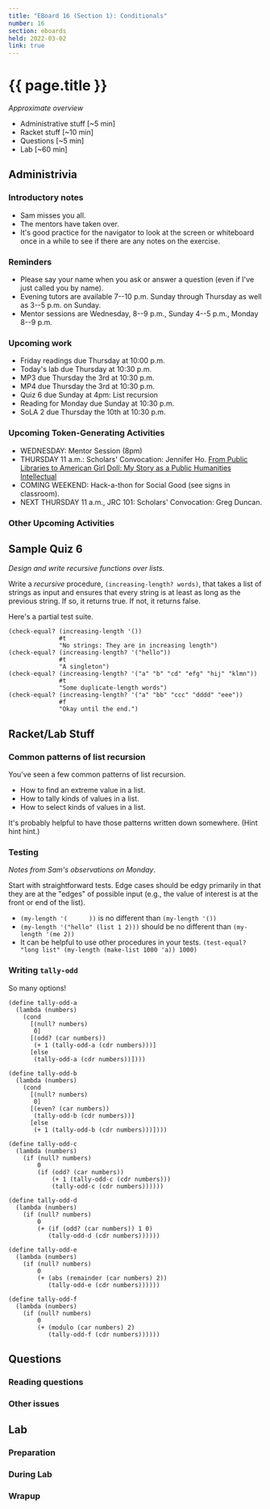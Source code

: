 ```yaml
---
title: "EBoard 16 (Section 1): Conditionals"
number: 16
section: eboards
held: 2022-03-02
link: true
---
```

# {{ page.title }}

_Approximate overview_

* Administrative stuff [~5 min]
* Racket stuff [~10 min]
* Questions [~5 min]
* Lab [~60 min]

Administrivia
-------------

### Introductory notes

* Sam misses you all.
* The mentors have taken over.
* It's good practice for the navigator to look at the screen or whiteboard
  once in a while to see if there are any notes on the exercise.

### Reminders

* Please say your name when you ask or answer a question (even if I've
  just called you by name).
* Evening tutors are available 7--10 p.m. Sunday through Thursday as
  well as 3--5 p.m. on Sunday.
* Mentor sessions are Wednesday, 8--9 p.m., Sunday 4--5 p.m., Monday 8--9 p.m.

### Upcoming work

* Friday readings due Thursday at 10:00 p.m.
* Today's lab due Thursday at 10:30 p.m.
* MP3 due Thursday the 3rd at 10:30 p.m.
* MP4 due Thursday the 3rd at 10:30 p.m.
* Quiz 6 due Sunday at 4pm: List recursion
* Reading for Monday due Sunday at 10:30 p.m.
* SoLA 2 due Thursday the 10th at 10:30 p.m.

### Upcoming Token-Generating Activities

* WEDNESDAY: Mentor Session (8pm)
* THURSDAY 11 a.m.: Scholars' Convocation: Jennifer Ho.
  [From Public Libraries to American Girl Doll: My Story as a Public Humanities Intellectual](https://www.grinnell.edu/calendar?trumbaEmbed=view%3Devent%26eventid%3D524082345)
* COMING WEEKEND: Hack-a-thon for Social Good (see signs in classroom).
* NEXT THURSDAY 11 a.m., JRC 101: Scholars' Convocation: Greg Duncan.

### Other Upcoming Activities

Sample Quiz 6
-------------

_Design and write recursive functions over lists._

Write a *recursive* procedure, `(increasing-length? words)`, that takes
a list of strings as input and ensures that every string is at least as
long as the previous string. If so, it returns true.  If not, it returns
false.

Here's a partial test suite.

```drracket
(check-equal? (increasing-length '()) 
              #t
              "No strings: They are in increasing length")
(check-equal? (increasing-length? '("hello"))
              #t
              "A singleton")
(check-equal? (increasing-length? '("a" "b" "cd" "efg" "hij" "klmn"))
              #t
              "Some duplicate-length words")
(check-equal? (increasing-length? '("a" "bb" "ccc" "dddd" "eee"))
              #f
              "Okay until the end.")
```

Racket/Lab Stuff
----------------

### Common patterns of list recursion

You've seen a few common patterns of list recursion.

* How to find an extreme value in a list.
* How to tally kinds of values in a list.
* How to select kinds of values in a list.

It's probably helpful to have those patterns written down somewhere.
(Hint hint hint.)

### Testing

_Notes from Sam's observations on Monday_.

Start with straightforward tests.  Edge cases should be edgy primarily
in that they are at the "edges" of possible input (e.g., the value of
interest is at the front or end of the list).

* `(my-length '(      ))` is no different than `(my-length '())`
* `(my-length '("hello" (list 1 2)))` should be no different than 
  `(my-length '(me 2))` 
* It can be helpful to use other procedures in your tests.
  `(test-equal? "long list" (my-length (make-list 1000 'a)) 1000)`

### Writing `tally-odd`

So many options!

```
(define tally-odd-a
  (lambda (numbers)
    (cond
      [(null? numbers)
       0]
      [(odd? (car numbers))
       (+ 1 (tally-odd-a (cdr numbers)))]
      [else
       (tally-odd-a (cdr numbers))])))

(define tally-odd-b
  (lambda (numbers)
    (cond
      [(null? numbers)
       0]
      [(even? (car numbers))
       (tally-odd-b (cdr numbers))]
      [else
       (+ 1 (tally-odd-b (cdr numbers)))])))

(define tally-odd-c
  (lambda (numbers)
    (if (null? numbers)
        0
        (if (odd? (car numbers))
            (+ 1 (tally-odd-c (cdr numbers)))
            (tally-odd-c (cdr numbers))))))

(define tally-odd-d
  (lambda (numbers)
    (if (null? numbers)
        0
        (+ (if (odd? (car numbers)) 1 0)
           (tally-odd-d (cdr numbers))))))

(define tally-odd-e
  (lambda (numbers)
    (if (null? numbers)
        0
        (+ (abs (remainder (car numbers) 2))
           (tally-odd-e (cdr numbers))))))

(define tally-odd-f
  (lambda (numbers)
    (if (null? numbers)
        0
        (+ (modulo (car numbers) 2)
           (tally-odd-f (cdr numbers))))))
```

Questions
---------

### Reading questions

### Other issues

Lab
---

### Preparation

### During Lab

### Wrapup

